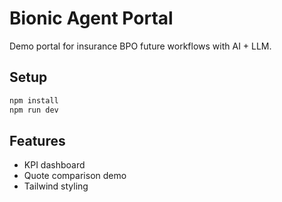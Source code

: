 # Bionic Agent Portal

Demo portal for insurance BPO future workflows with AI + LLM.

## Setup

```bash
npm install
npm run dev
```

## Features
- KPI dashboard
- Quote comparison demo
- Tailwind styling

